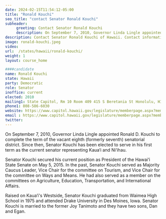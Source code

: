```yaml
---
date: 2024-02-15T11:54:12-05:00
title: "Ronald Kouchi"
seo_title: "contact Senator Ronald Kouchi"
subheader:
     greeting: Contact Senator Ronald Kouchi
     description: On September 7, 2010, Governor Linda Lingle appointed Ronald D. Kouchi to complete the term of the vacant eighth (formerly seventh) senatorial district. Since then, Senator Kouchi has been elected to serve in his first term as the current senator representing Kaua‘i and Ni‘ihau.
description: Contact Senator Ronald Kouchi of Hawaii. Contact information for Ronald Kouchi includes email address, phone number, and mailing address.
image: ronald-kouchi.jpeg
video:
url:  /states/hawaii/ronald-kouchi/
weight: 1
layout: course_home

####candidate
name: Ronald Kouchi
state: Hawaii
party: Democratic
role: Senator
inoffice: current
elected: 2010
mailing1: State Capitol, Rm 10 Room 409 415 S Beretania St Honolulu, HI 96813
phone1: 808-586-6030
website: https://www.capitol.hawaii.gov/legislature/memberpage.aspx?member=192&year=2024/
email : https://www.capitol.hawaii.gov/legislature/memberpage.aspx?member=192&year=2024/
twitter:
---
```


On September 7, 2010, Governor Linda Lingle appointed Ronald D. Kouchi to complete the term of the vacant eighth (formerly seventh) senatorial district. Since then, Senator Kouchi has been elected to serve in his first term as the current senator representing Kaua‘i and Ni‘ihau.

Senator Kouchi secured his current position as President of the Hawai‘i State Senate on May 5, 2015. In the past, Senator Kouchi served as Majority Caucus Leader, Vice Chair for the committee on Tourism, and Vice Chair for the committee on Ways and Means. He had also served as a member on the committees on Agriculture, Education, Transportation, and International Affairs.

Raised on Kaua‘i's Westside, Senator Kouchi graduated from Waimea High School in 1975 and attended Drake University in Des Moines, Iowa. Senator Kouchi is married to the former Joy Tanimoto and they have two sons, Dan and Egan.
